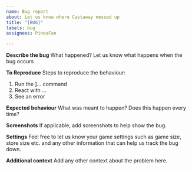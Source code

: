```yaml
---
name: Bug report
about: Let us know where Castaway messed up
title: "[BUG]"
labels: bug
assignees: PineaFan

---
```


**Describe the bug**
What happened? Let us know what happens when the bug occurs

**To Reproduce**
Steps to reproduce the behaviour:
1. Run the ]... command
2. React with ...
3. See an error

**Expected behaviour**
What was meant to happen? Does this happen every time?

**Screenshots**
If applicable, add screenshots to help show the bug.

**Settings**
Feel free to let us know your game settings such as game size, store size etc. and any other information that can help us track the bug down.

**Additional context**
Add any other context about the problem here.
